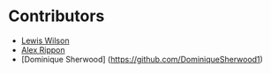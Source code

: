 # Contributors

- [Lewis Wilson](https://github.com/lwlsns)
- [Alex Rippon](https://github.com/alexrippon)
- [Dominique Sherwood] (https://github.com/DominiqueSherwood1)
